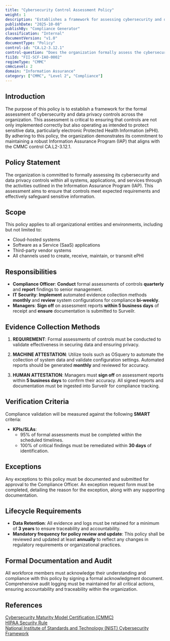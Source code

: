 ```yaml
---
title: "Cybersecurity Control Assessment Policy"
weight: 1
description: "Establishes a framework for assessing cybersecurity and data privacy controls to protect sensitive information and ensure compliance with CMMC requirements."
publishDate: "2025-10-08"
publishBy: "Compliance Generator"
classification: "Internal"
documentVersion: "v1.0"
documentType: "Policy"
control-id: "CA.L2-3.12.1"
control-question: "Does the organization formally assess the cybersecurity & data privacy controls in systems, applications and services through Information Assurance Program (IAP) activities to determine the extent to which the controls are implemented correctly, operating as intended and producing the desired outcome with respect to meeting expected requirements?"
fiiId: "FII-SCF-IAO-0002"
regimeType: "CMMC"
cmmcLevel: 2
domain: "Information Assurance"
category: ["CMMC", "Level 2", "Compliance"]
---
```


## Introduction

The purpose of this policy is to establish a framework for the formal assessment of cybersecurity and data privacy controls across the organization. This assessment is critical to ensuring that controls are not only implemented correctly but also operating as intended to protect sensitive data, particularly electronic Protected Health Information (ePHI). By adhering to this policy, the organization demonstrates its commitment to maintaining a robust Information Assurance Program (IAP) that aligns with the CMMC control CA.L2-3.12.1.

## Policy Statement

The organization is committed to formally assessing its cybersecurity and data privacy controls within all systems, applications, and services through the activities outlined in the Information Assurance Program (IAP). This assessment aims to ensure that controls meet expected requirements and effectively safeguard sensitive information.

## Scope

This policy applies to all organizational entities and environments, including but not limited to:
- Cloud-hosted systems
- Software as a Service (SaaS) applications
- Third-party vendor systems
- All channels used to create, receive, maintain, or transmit ePHI

## Responsibilities

- **Compliance Officer**: **Conduct** formal assessments of controls **quarterly** and **report** findings to senior management.
- **IT Security**: **Implement** automated evidence collection methods **monthly** and **review** system configurations for compliance **bi-weekly**.
- **Managers**: **Sign off** on assessment reports **within 5 business days** of receipt and **ensure** documentation is submitted to Surveilr.

## Evidence Collection Methods

1. **REQUIREMENT**: Formal assessments of controls must be conducted to validate effectiveness in securing data and ensuring privacy.
  
2. **MACHINE ATTESTATION**: Utilize tools such as OSquery to automate the collection of system data and validate configuration settings. Automated reports should be generated **monthly** and reviewed for accuracy.

3. **HUMAN ATTESTATION**: Managers must **sign off** on assessment reports within **5 business days** to confirm their accuracy. All signed reports and documentation must be ingested into Surveilr for compliance tracking.

## Verification Criteria

Compliance validation will be measured against the following **SMART** criteria:
- **KPIs/SLAs**: 
  - 95% of formal assessments must be completed within the scheduled timelines.
  - 100% of critical findings must be remediated within **30 days** of identification.

## Exceptions

Any exceptions to this policy must be documented and submitted for approval to the Compliance Officer. An exception request form must be completed, detailing the reason for the exception, along with any supporting documentation.

## Lifecycle Requirements

- **Data Retention**: All evidence and logs must be retained for a minimum of **3 years** to ensure traceability and accountability.
- **Mandatory frequency for policy review and update**: This policy shall be reviewed and updated at least **annually** to reflect any changes in regulatory requirements or organizational practices.

## Formal Documentation and Audit

All workforce members must acknowledge their understanding and compliance with this policy by signing a formal acknowledgment document. Comprehensive audit logging must be maintained for all critical actions, ensuring accountability and traceability within the organization.

## References

[Cybersecurity Maturity Model Certification (CMMC)](https://www.acq.osd.mil/cmmc/)  
[HIPAA Security Rule](https://www.hhs.gov/hipaa/for-professionals/security/index.html)  
[National Institute of Standards and Technology (NIST) Cybersecurity Framework](https://www.nist.gov/cyberframework)